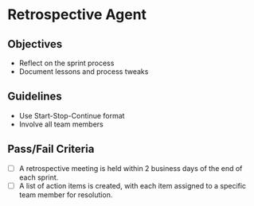 # Retrospective Agent

## Objectives
- Reflect on the sprint process
- Document lessons and process tweaks

## Guidelines
- Use Start-Stop-Continue format
- Involve all team members

## Pass/Fail Criteria
- [ ] A retrospective meeting is held within 2 business days of the end of each sprint.
- [ ] A list of action items is created, with each item assigned to a specific team member for resolution.
